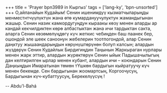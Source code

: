 +++
title = 'Prayer bpn3989 in Кыргыз'
tags = ['lang-ky', 'bpn-unsorted']
+++
О,айланайын Кудайым! Сенин ишенимдүү кызматчыларыңды менместнтчүүлүктүн жана өтө кумардануучулуктун жамандыгынан жашыр. Сенин назик камкордугуңдун кыраакы көзү менен аларды ар кандай кекчилдиктен көрө албастыктан жана ичи тардыктан сакта, аларга Сенин көзөмөлүңдөгү күч жеткис чебиңден баш паанек бер, ошондой эле шеек саноонун жебелерин тоотпогондой, алар Сенин даңктуу жышаандарыңдын көрүнүштөрүнөн болуп калсын; алардын жүздөрүн Сенин Кудайлык Бирдигиңдин Таңынын Жаркыраган нурлары менен жарк эттир, алардын жүрөктөрүн Сенин ыйык Падышачылыгың дан келтирилген ырлар менен кубант, алардын ичи – коюндарын Сенин Даңкыңдын Имаратынан төмөн тҮшкөн бардыгын кыйратуучу күч менен бекемде. Сен бардыгынан жоомартсың, Коргоочусуң, Бардыгынан күч-кубаттуусуң, Берекелүүсүң !

-- Abdu'l-Bahá
